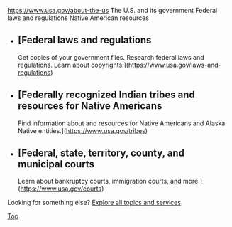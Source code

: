 

https://www.usa.gov/about-the-us
The U.S. and its government
Federal laws and regulations
Native American resources

* [Federal laws and regulations
  ----------------------------

  Get copies of your government files. Research federal laws and regulations. Learn about copyrights.](https://www.usa.gov/laws-and-regulations)
* [Federally recognized Indian tribes and resources for Native Americans
  ---------------------------------------------------------------------

  Find information about and resources for Native Americans and Alaska Native entities.](https://www.usa.gov/tribes)
* [Federal, state, territory, county, and municipal courts
  -------------------------------------------------------

  Learn about bankruptcy courts, immigration courts, and more.](https://www.usa.gov/courts)

Looking for something else?
[Explore all topics and services](https://www.usa.gov/#all-topics-header)

[Top](#main-content)
